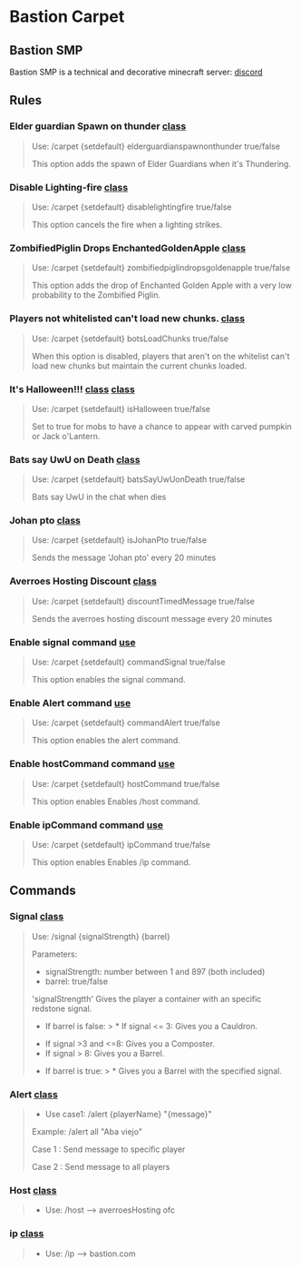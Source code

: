 # Bastion Carpet

## Bastion SMP

Bastion SMP is a technical and decorative minecraft server: [discord](https://discord.gg/x3bVAbQAZt)

## Rules

### Elder guardian Spawn on thunder [class](/src/main/java/carpet/bastion/mixin/OceanMonumentMixin.java)

> Use: /carpet {setdefault} elderguardianspawnonthunder true/false
>
> This option adds the spawn of Elder Guardians when it's Thundering.

### Disable Lighting-fire [class](/src/main/java/carpet/bastion/mixin/LightningEntityMixin.java)

> Use: /carpet {setdefault} disablelightingfire true/false
>
> This option cancels the fire when a lighting strikes.

### ZombifiedPiglin Drops EnchantedGoldenApple [class](/src/main/java/carpet/bastion/mixin/ZombifiedPiglinEntityMixin.java)

> Use: /carpet {setdefault} zombifiedpiglindropsgoldenapple true/false
>
> This option adds the drop of Enchanted Golden Apple with a very low probability to the Zombified Piglin.

### Players not whitelisted can't load new chunks. [class](/src/main/java/carpet/bastion/mixin/ThreadedAnvilChunkStorageMixin.java)

> Use: /carpet {setdefault} botsLoadChunks true/false
>
>  When this option is disabled, players that aren't on the whitelist can't load new chunks but maintain the current chunks loaded.

### It's Halloween!!! [class](/src/main/java/carpet/bastion/mixin/AbstractSkelettonEntityMixin.java)  [class](/src/main/java/carpet/bastion/mixin/ZombieEntityMixin.java)

> Use: /carpet {setdefault} isHalloween true/false
>
>  Set to true for mobs to have a chance to appear with carved pumpkin or Jack o'Lantern.

### Bats say UwU on Death [class](/src/main/java/carpet/bastion/mixin/BatEntityMixin.java)

> Use: /carpet {setdefault} batsSayUwUonDeath true/false
>
> Bats say UwU in the chat when dies

### Johan pto [class](/src/main/java/carpet/bastion/rules/timed/JohanPtoRule.java)

> Use: /carpet {setdefault} isJohanPto true/false
>
> Sends the message 'Johan pto' every 20 minutes

### Averroes Hosting Discount [class](/src/main/java/carpet/bastion/rules/timed/DescuentoRule.java)

> Use: /carpet {setdefault} discountTimedMessage true/false
>
> Sends the averroes hosting discount message every 20 minutes

### Enable signal command [use](/README.md#signal-class)

> Use: /carpet {setdefault} commandSignal true/false
>
> This option enables the signal command.

### Enable Alert command [use](/README.md#alert-class)

> Use: /carpet {setdefault} commandAlert true/false
>
> This option enables the alert command.

### Enable hostCommand command [use](/README.md#host-class)

> Use: /carpet {setdefault} hostCommand true/false
>
> This option enables Enables /host command.

### Enable ipCommand command [use](/README.md#ip-class)

> Use: /carpet {setdefault} ipCommand true/false
>
> This option enables Enables /ip command.

## Commands

### Signal [class](/src/main/java/carpet/bastion/command/CommandSignal.java)

> Use: /signal {signalStrength} {barrel}
>
> Parameters:
> - signalStrength: number between 1 and 897 (both included)
> - barrel: true/false
>
> 'signalStrengtth' Gives the player a container with an specific redstone signal.
> - If barrel is false:
    >  * If signal <= 3: Gives you a Cauldron.
>  * If signal >3 and <=8: Gives you a Composter.
>  * If signal > 8: Gives you a Barrel.
> - If barrel is true:
    >  * Gives you a Barrel with the specified signal.

### Alert [class](/src/main/java/carpet/bastion/command/HostCommand.java)

>* Use case1: /alert {playerName} "{message}"
> 
>Example: /alert all "Aba viejo" 
> 
> Case 1 : Send message to specific player
> 
> Case 2 : Send message to all players
> 

### Host [class](/src/main/java/carpet/bastion/command/AlertCommand.java)

>* Use: /host --> averroesHosting ofc
> 

### ip [class](/src/main/java/carpet/bastion/command/IPCommand.java)

>* Use: /ip --> bastion.com
> 
